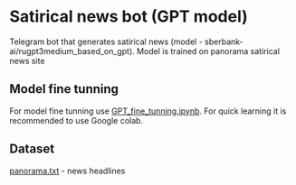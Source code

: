 # Satirical news bot (GPT model)
Telegram bot that generates satirical news (model - sberbank-ai/rugpt3medium_based_on_gpt).
Model is trained on panorama satirical news site

## Model fine tunning
For model fine tunning use [GPT_fine_tunning.ipynb](https://github.com/MaratKadyrov/satirical_news_bot/blob/master/GPT_fine_tunning.ipynb). For quick learning it is recommended to use Google colab.

## Dataset
[panorama.txt](https://github.com/MaratKadyrov/satirical_news_bot/blob/master/panorama.txt) - news headlines
